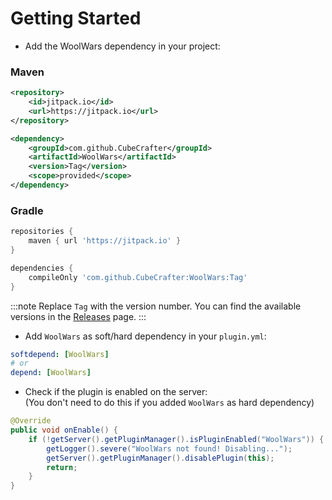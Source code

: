 # Getting Started

- Add the WoolWars dependency in your project:

### Maven
```xml
<repository>
    <id>jitpack.io</id>
    <url>https://jitpack.io</url>
</repository>
```
```xml
<dependency>
    <groupId>com.github.CubeCrafter</groupId>
    <artifactId>WoolWars</artifactId>
    <version>Tag</version>
    <scope>provided</scope>
</dependency>
```

### Gradle
```groovy
repositories {
    maven { url 'https://jitpack.io' }
}
```
```groovy
dependencies {
    compileOnly 'com.github.CubeCrafter:WoolWars:Tag'
}
```

:::note
Replace `Tag` with the version number. You can find the available versions in the [Releases](https://github.com/CubeCrafter/WoolWars/releases/) page.
:::

- Add `WoolWars` as soft/hard dependency in your `plugin.yml`:

```yaml title="plugin.yml"
softdepend: [WoolWars]
# or
depend: [WoolWars]
```

- Check if the plugin is enabled on the server: <br/>
(You don't need to do this if you added `WoolWars` as hard dependency)

```java title="ExamplePlugin.java"
@Override
public void onEnable() {
    if (!getServer().getPluginManager().isPluginEnabled("WoolWars")) {
        getLogger().severe("WoolWars not found! Disabling...");
        getServer().getPluginManager().disablePlugin(this);
        return;
    }
}
```